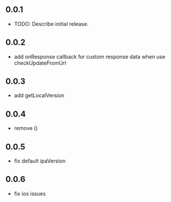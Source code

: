 ## 0.0.1

* TODO: Describe initial release.


## 0.0.2

* add onResponse callback for custom response data when use checkUpdateFromUrl


## 0.0.3

* add getLocalVersion


## 0.0.4

* remove ()


## 0.0.5

* fix default ipaVersion


## 0.0.6

* fix ios issues